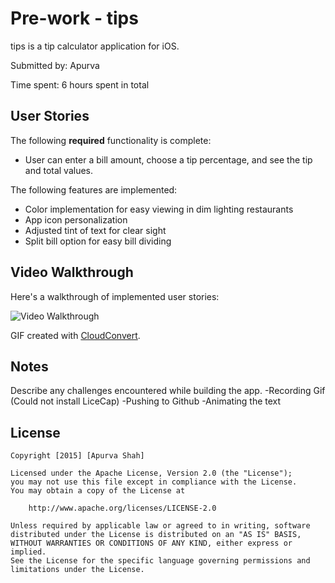 # Pre-work - tips

tips is a tip calculator application for iOS.

Submitted by: Apurva

Time spent: 6 hours spent in total

## User Stories

The following **required** functionality is complete:
* User can enter a bill amount, choose a tip percentage, and see the tip and total values.

The following features are implemented:
- Color implementation for easy viewing in dim lighting restaurants
- App icon personalization
- Adjusted tint of text for clear sight
- Split bill option for easy bill dividing


## Video Walkthrough 

Here's a walkthrough of implemented user stories:

<img src='http://imgur.com/JVLMrYT' title='Video Walkthrough' width='' alt='Video Walkthrough' />

GIF created with [CloudConvert](https://cloudconvert.com/mov-to-gif).

## Notes

Describe any challenges encountered while building the app.
-Recording Gif (Could not install LiceCap)
-Pushing to Github
-Animating the text

## License

    Copyright [2015] [Apurva Shah]

    Licensed under the Apache License, Version 2.0 (the "License");
    you may not use this file except in compliance with the License.
    You may obtain a copy of the License at

        http://www.apache.org/licenses/LICENSE-2.0

    Unless required by applicable law or agreed to in writing, software
    distributed under the License is distributed on an "AS IS" BASIS,
    WITHOUT WARRANTIES OR CONDITIONS OF ANY KIND, either express or implied.
    See the License for the specific language governing permissions and
    limitations under the License.
